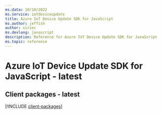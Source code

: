 ```yaml
---
ms.data: 10/10/2022
ms.service: iotdeviceupdate
title: Azure IoT Device Update SDK for JavaScript
ms.author: jeffish
author: xirzec
ms.devlang: javascript
description: Reference for Azure IoT Device Update SDK for JavaScript
ms.topic: reference
---
```

# Azure IoT Device Update SDK for JavaScript - latest

## Client packages - latest
[!INCLUDE [client-packages](iot-device-update-client-index.md)]